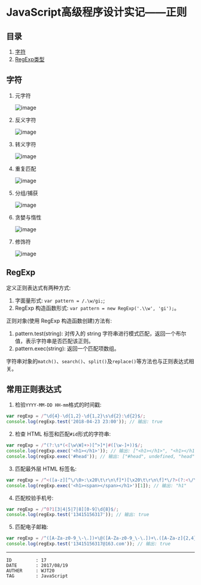 
# JavaScript高级程序设计实记——正则 #

## 目录 ##

1. [字符](#href1)
2. [RegExp类型](#href2)

## <a name="href1">字符</a> ##

1. 元字符  

    ![image](https://raw.githubusercontent.com/WebUnion-core/doc-repositort/master/WJT20/images/w7.png)

2. 反义字符  

    ![image](https://raw.githubusercontent.com/WebUnion-core/doc-repositort/master/WJT20/images/w8.png)

3. 转义字符  

    ![image](https://raw.githubusercontent.com/WebUnion-core/doc-repositort/master/WJT20/images/w9.png)

4. 重复匹配  

    ![image](https://raw.githubusercontent.com/WebUnion-core/doc-repositort/master/WJT20/images/w10.png)

5. 分组/捕获  

    ![image](https://raw.githubusercontent.com/WebUnion-core/doc-repositort/master/WJT20/images/w11.png)

6. 贪婪与惰性  

    ![image](https://raw.githubusercontent.com/WebUnion-core/doc-repositort/master/WJT20/images/w12.png)

7. 修饰符  

    ![image](https://raw.githubusercontent.com/WebUnion-core/doc-repositort/master/WJT20/images/w13.png)

## <a name="href2">RegExp</a> ##

定义正则表达式有两种方式:

1. 字面量形式: `var pattern = /.\w/gi;`;
2. RegExp 构造函数形式: `var pattern = new RegExp('.\\w', 'gi');`。

正则对象(使用 RegExp 构造函数创建)方法有:

1. pattern.test(string): 对传入的 string 字符串进行模式匹配，返回一个布尔值，表示字符串是否匹配该正则。
2. pattern.exec(string): 返回一个匹配项数组。

字符串对象的`match()`、`search()`、`split()`及`replace()`等方法也与正则表达式相关。

## <a name="href3">常用正则表达式</a> ##

1. 检验`YYYY-MM-DD HH-mm`格式的时间戳:

```js
var regExp = /^\d{4}-\d{1,2}-\d{1,2}\s\d{2}:\d{2}$/;
console.log(regExp.test('2018-04-23 23:00')); // 输出: true
```

2. 检查 HTML 标签和匹配`#id`形式的字符串:

```js
var regExp = /^(?:\s*(<[\w\W]+>)[^>]*|#([\w-]+))$/;
console.log(regExp.exec('<h1></h1>')); // 输出: ["<h1></h1>", "<h1></h1>", undefined]
console.log(regExp.exec('#head')); // 输出: ["#head", undefined, "head"]
```

3. 匹配最外层 HTML 标签名:

```js
var regExp = /^<([a-z][^\/\0>:\x20\t\r\n\f]*)[\x20\t\r\n\f]*\/?>(?:<\/\1>|)$/i;
console.log(regExp.exec('<h1><span></span></h1>')[1]); // 输出: "h1"
```

4. 匹配校验手机号:

```js
var regExp = /^0?1[3|4|5|7|8][0-9]\d{8}$/;
console.log(regExp.test('13415156317')); // 输出: true
```

5. 匹配电子邮箱:

```js
var regExp = /^([A-Za-z0-9_\-\.])+\@([A-Za-z0-9_\-\.])+\.([A-Za-z]{2,4})$/;
console.log(regExp.test('13415156317@163.com')); // 输出: true
```

---

```
ID         : 17
DATE       : 2017/08/19
AUTHER     : WJT20
TAG        : JavaScript
```
